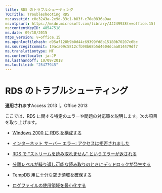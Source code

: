 ```yaml
---
title: RDS のトラブルシューティング
TOCTitle: Troubleshooting RDS
ms:assetid: c0e3243a-2e9d-33c1-b83f-c70a0836a9aa
ms:mtpsurl: https://msdn.microsoft.com/library/JJ249938(v=office.15)
ms:contentKeyID: 48547518
ms.date: 09/18/2015
mtps_version: v=office.15
ms.openlocfilehash: d95af128b9b0d44c69399fd8b15180b70207c6bc
ms.sourcegitcommit: 19aca09c5812cfb98b68b5d4604dcaa814479df7
ms.translationtype: MT
ms.contentlocale: ja-JP
ms.lasthandoff: 10/09/2018
ms.locfileid: "25477945"
---
```

# <a name="troubleshooting-rds"></a>RDS のトラブルシューティング


**適用されます**Access 2013 |。Office 2013

ここでは、RDS に関する特定のエラーや問題の対応策を説明します。次の項目を取り上げます。

  - [Windows 2000 に RDS を構成する](configuring-rds-on-windows-2000.md)

  - [インターネット サーバー エラー: アクセスは拒否されました](internet-server-error-access-denied.md)

  - [RDS で "ストリームを読み取れません" というエラーが返される](rds-returns-stream-not-read-error.md)

  - [分離レベルが繰り返し可能な読み取りのときにデッドロックが発生する](deadlocks-with-read-repeatable-isolation-level.md)

  - [TempDB 用に十分な空き領域を確保する](ensuring-sufficient-tempdb-space.md)

  - [ログファイルの使用領域を最小化する](minimizing-log-file-space-usage.md)

